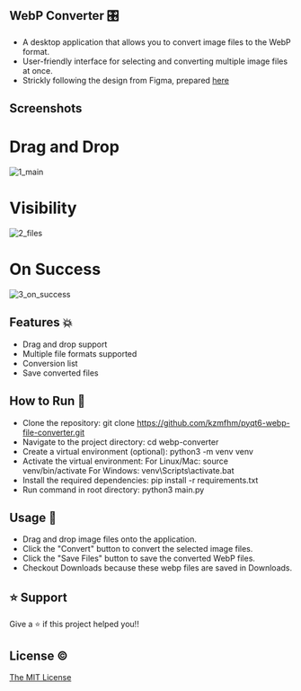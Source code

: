 ## WebP Converter 🎛️

- A desktop application that allows you to convert image files to the WebP format.
- User-friendly interface for selecting and converting multiple image files at once. 
- Strickly following the design from Figma, prepared [here](https://www.figma.com/file/HnLPap7IYzPJAhKSRwNFyE/Convert-to-WebP?type=design&node-id=0-1&t=LnXqhTRKqZVdM4mT-0)


## Screenshots

# Drag and Drop
![1_main](image/README/1_main.png)

# Visibility
![2_files](image/README/2_files.png)

# On Success 
![3_on_success](image/README/3_on_success.png)

## Features 💥

- Drag and drop support
- Multiple file formats supported
- Conversion list
- Save converted files

## How to Run 🚀

- Clone the repository: git clone https://github.com/kzmfhm/pyqt6-webp-file-converter.git
- Navigate to the project directory: cd webp-converter
- Create a virtual environment (optional): python3 -m venv venv
- Activate the virtual environment:
        For Linux/Mac: source venv/bin/activate
        For Windows: venv\Scripts\activate.bat
- Install the required dependencies: pip install -r requirements.txt
- Run command in root directory: python3 main.py

## Usage 📃

- Drag and drop image files onto the application.
- Click the "Convert" button to convert the selected image files.
- Click the "Save Files" button to save the converted WebP files.
- Checkout Downloads because these webp files are saved in Downloads.


## ⭐️ Support

Give a ⭐️ if this project helped you!!

## License ©

[The MIT License](LICENSE)
